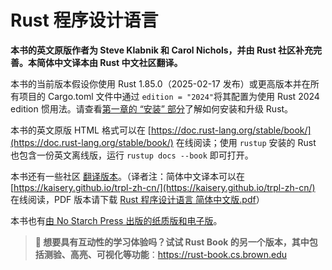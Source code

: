 # Rust 程序设计语言

<!-- https://github.com/rust-lang/book/blob/main/src/title-page.md -->
<!-- commit 56ec353290429e6547109e88afea4de027b0f1a9 -->

**本书的英文原版作者为 Steve Klabnik 和 Carol Nichols，并由 Rust 社区补充完善。本简体中文译本由 Rust 中文社区翻译。**

本书的当前版本假设你使用 Rust 1.85.0（2025-02-17 发布）或更高版本并在所有项目的 Cargo.toml 文件中通过 `edition = "2024"`将其配置为使用 Rust 2024 edition 惯用法。请查看[第一章的 “安装” 部分][install]了解如何安装和升级 Rust。

本书的英文原版 HTML 格式可以在 [https://doc.rust-lang.org/stable/book/](https://doc.rust-lang.org/stable/book/) 在线阅读；使用 `rustup` 安装的 Rust 也包含一份英文离线版，运行 `rustup docs --book` 即可打开。

本书还有一些社区 [翻译版本][translations]。（译者注：简体中文译本可以在 [https://kaisery.github.io/trpl-zh-cn/](https://kaisery.github.io/trpl-zh-cn/) 在线阅读，PDF 版本请下载 [Rust 程序设计语言 简体中文版.pdf](https://kaisery.github.io/trpl-zh-cn/Rust%20%E7%A8%8B%E5%BA%8F%E8%AE%BE%E8%AE%A1%E8%AF%AD%E8%A8%80%20%E7%AE%80%E4%BD%93%E4%B8%AD%E6%96%87%E7%89%88.pdf)）

本书也有[由 No Starch Press 出版的纸质版和电子版][nsprust]。

[install]: ch01-01-installation.html
[nsprust]: https://nostarch.com/rust-programming-language-2nd-edition
[translations]: appendix-06-translation.html

> **🚨 想要具有互动性的学习体验吗？试试 Rust Book 的另一个版本，其中包括测验、高亮、可视化等功能**：<https://rust-book.cs.brown.edu>
